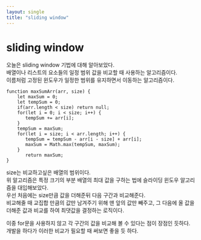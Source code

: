 ```yaml
---
layout: single
title: "sliding window"
---
```


# sliding window

오늘은 sliding window 기법에 대해 알아보았다.  
배열이나 리스트의 요소들의 일정 범위 값을 비교할 때 사용하는 알고리즘이다.  
이름처럼 고정된 윈도우가 일정한 범위를 유지하면서 이동하는 알고리즘이다.  

```
function maxSumArr(arr, size) {
    let maxSum = 0;
    let tempSum = 0;
    if(arr.length < size) return null;
    for(let i = 0; i < size; i++) {
       tempSum += arr[i];
    }
    tempSum = maxSum;
    for(let i = size; i < arr.length; i++) {
       tempSum = tempSum - arr[i - size] + arr[i];
       maxSum = Math.max(tempSum, maxSum);
    }      
       return maxSum;
}
```

size는 비교하고싶은 배열의 범위이다.  
위 알고리즘은 특정 크기의 부분 배열의 최대 값을 구하는 법에 슬라이딩 윈도우 알고리즘을 대입해보았다.  
우선 처음에는 size만큼 값을 더해준뒤 다음 구간과 비교해준다.  
비교해줄 때 교집합 만큼의 값만 남겨주기 위해 맨 앞의 값만 빼주고, 그 다음에 올 값을 더해준 값과 비교를 하여 최댓값을 결정하는 로직이다.  
  
이중 for문을 사용하지 않고 각 구간의 값을 비교해 볼 수 있다는 점이 장점인 듯하다.  
개발을 하다가 이러한 비교가 필요할 때 써보면 좋을 듯 하다.  
